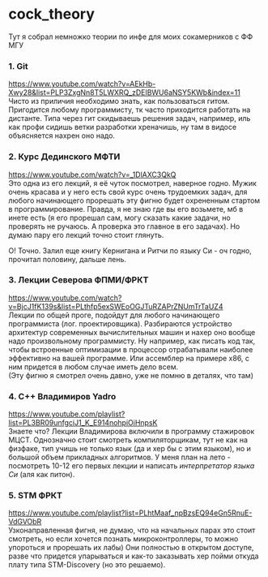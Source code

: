 # cock_theory
Тут я собрал немножко теории по инфе для моих сокамерников с ФФ МГУ

### 1. Git
https://www.youtube.com/watch?v=AEkHb-Xwy28&list=PLP3ZxgNn8T5LWXRQ_zDEIBWU6aNSY5KWb&index=11 \
Чисто из приличия необходимо знать, как пользоваться гитом. Пригодится любому
программисту, тк часто приходится работать на дистанте. Типа через гит скидываешь решения задач,
например, иль как профи сидишь ветки разработки хреначишь, ну там в видосе объясняется нахрен 
оно надо.

### 2. Курс Дединского МФТИ
https://www.youtube.com/watch?v=_1DlAXC3QkQ \
Это одна из его лекций, я её чуток посмотрел, наверное годно. Мужик очень красава и у него есть
свой курс очень трудоемких задач, для любого начинающего прорешать эту фигню будет охрененным
стартом в программирование. Правда, я не знаю где вы его возьмете, мб в инете есть (я его
прорешал сам, могу сказать какие задачи, но проверять не ручаюсь. А проверка это главное в его
задачах). Но думаю пару его лекций точно стоит глянуть.

О! Точно. Залил еще книгу Кернигана и Ритчи по языку Си - оч годно, прочитал половину, дальше 
лень.

### 3. Лекции Северова ФПМИ/ФРКТ
https://www.youtube.com/watch?v=BjcJ1fK139s&list=PLthfp5exSWEoOGJTuRZAPrZNUmTrTaUZ4 \
Лекции по общей проге, подойдут для любого начинающего программиста (лог. проектировщика).
Разбираются устройство архитектур современных вычислительных машин и нахер оно вообще надо
произвольному программисту. Ну например, как писать код так, чтобы встроенные оптимизации в
процессор отрабатывали наиболее эффективно на вашей программе. Или ассемблер на примере x86,
с ним придется в любом случае иметь дело всем. \
(Эту фигню я смотрел очень давно, уже не помню в деталях, что там)

### 4. C++ Владимиров Yadro
https://www.youtube.com/playlist?list=PL3BR09unfgciJ1_K_E914nohpiOiHnpsK \
Знаете что? Лекции Владимирова включили в программу стажировок МЦСТ. Однозначно стоит смотреть
компиляторщикам, тут не как на физфаке, тип учишь не только язык (да и хер бы с этим языком), 
но и большой объем прикладных алгоритмов. У меня план на лето - посмотреть 10-12 его первых 
лекции и написать _интерпретатор языка Си_ (аля как питон).

### 5. STM ФРКТ
https://www.youtube.com/playlist?list=PLhtMaaf_npBzsEQ94eGn5RnuE-VdGVObR \
Узконаправленная фигня, не думаю, что на начальных парах это стоит смотреть, но если хочется
познать микроконтроллеры, то можно упороться и прорешать их лабы) Они полностью в открытом
доступе, разве что придется упарываться и как-то заказывать хер пойми откуда плату типа
STM-Discovery (но это решаемо).